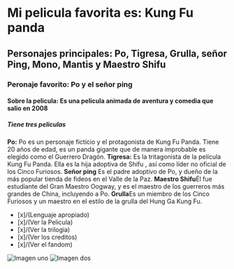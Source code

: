 # Mi pelicula favorita es: Kung Fu panda
## Personajes principales: Po, Tigresa, Grulla, señor Ping, Mono, Mantis y Maestro Shifu
### Peronaje favorito: Po y el señor ping
#### Sobre la pelicula: Es una pelicula animada de aventura y comedia que salio en 2008
##### Tiene tres peliculas 
 

**Po:** Po es un personaje ficticio y el protagonista de Kung Fu Panda. Tiene 20 años de edad, es un panda    gigante que de manera improbable es elegido como el Guerrero Dragón.
**Tigresa:** Es la tritagonista de la película Kung Fu Panda. Ella es la hija adoptiva de Shifu , así como líder no oficial de los Cinco Furiosos.
**Señor ping** Es el padre adoptivo de Po, y dueño de la más popular tienda de fideos en el Valle de la Paz.
**Maestro Shifu**Él fue estudiante del Gran Maestro Oogway, y es el maestro de los guerreros más grandes de China, incluyendo a Po.
**Grulla**Es un miembro de los Cinco Furiosos y un maestro en el estilo de la grulla del Hung Ga Kung Fu.

- [x]/(Lenguaje apropiado)
- [x]/(Ver la Pelicula)
- [x]/(Ver la trilogia)
- [x]/(Ver los creditos)
- [x]/(Ver el fandom)

![Imagen uno](https://es.web.img2.acsta.net/r_654_368/newsv7/15/04/16/11/03/061908.png)
![Imagen dos](https://encrypted-tbn0.gstatic.com/images?q=tbn:ANd9GcRhFsRkUFs7Ywpk2nXEj7f687FhcTuTnrprxg&usqp=CAU)